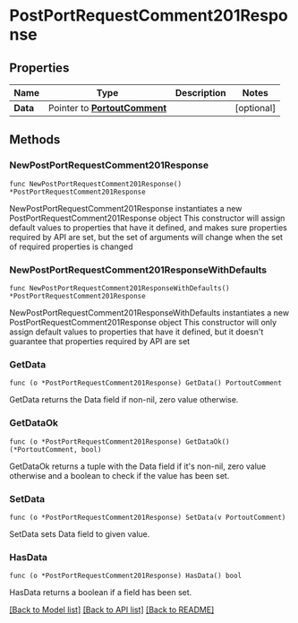 # PostPortRequestComment201Response

## Properties

Name | Type | Description | Notes
------------ | ------------- | ------------- | -------------
**Data** | Pointer to [**PortoutComment**](PortoutComment.md) |  | [optional] 

## Methods

### NewPostPortRequestComment201Response

`func NewPostPortRequestComment201Response() *PostPortRequestComment201Response`

NewPostPortRequestComment201Response instantiates a new PostPortRequestComment201Response object
This constructor will assign default values to properties that have it defined,
and makes sure properties required by API are set, but the set of arguments
will change when the set of required properties is changed

### NewPostPortRequestComment201ResponseWithDefaults

`func NewPostPortRequestComment201ResponseWithDefaults() *PostPortRequestComment201Response`

NewPostPortRequestComment201ResponseWithDefaults instantiates a new PostPortRequestComment201Response object
This constructor will only assign default values to properties that have it defined,
but it doesn't guarantee that properties required by API are set

### GetData

`func (o *PostPortRequestComment201Response) GetData() PortoutComment`

GetData returns the Data field if non-nil, zero value otherwise.

### GetDataOk

`func (o *PostPortRequestComment201Response) GetDataOk() (*PortoutComment, bool)`

GetDataOk returns a tuple with the Data field if it's non-nil, zero value otherwise
and a boolean to check if the value has been set.

### SetData

`func (o *PostPortRequestComment201Response) SetData(v PortoutComment)`

SetData sets Data field to given value.

### HasData

`func (o *PostPortRequestComment201Response) HasData() bool`

HasData returns a boolean if a field has been set.


[[Back to Model list]](../README.md#documentation-for-models) [[Back to API list]](../README.md#documentation-for-api-endpoints) [[Back to README]](../README.md)



